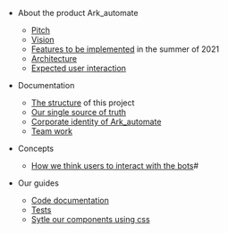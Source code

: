   - About the product Ark_automate
    - [Pitch](https://github.com/bptlab/ark_automate/wiki/Vision-for-Ark-automate#Pitch)
    - [Vision](https://github.com/bptlab/ark_automate/wiki/Vision-for-Ark-automate)
    - [Features to be implemented](https://github.com/bptlab/ark_automate/wiki/Vision-for-Ark-automate#Until-summer-2021-we-want-to-implement-a-first-working-web-app-for-our-use-case) in the summer of 2021
    - [Architecture](https://github.com/bptlab/ark_automate/wiki/Vision-for-Ark-automate#Architecture)
    - [Expected user interaction](https://github.com/bptlab/ark_automate/wiki/Vision-for-Ark-automate#Using-Ark_automate)

- Documentation
    - [The structure](https://github.com/bptlab/ark_automate/wiki/Documentation-Folder-structure) of this project
    - [Our single source of truth](https://github.com/bptlab/ark_automate/wiki/Documentation-single-source-of-truth)
    - [Corporate identity of Ark_automate](https://github.com/bptlab/ark_automate/wiki/Documentation-Corporate-Identity)
    - [Team work](https://github.com/bptlab/ark_automate/wiki/Team-Scrum-process)

- Concepts
    - [How we think users to interact with the bots](https://github.com/bptlab/ark_automate/wiki/concept-Starting-and-orchestrating-Bots)#

- Our guides
    - [Code documentation](https://github.com/bptlab/ark_automate/wiki/How-to-write-code-documentation)
    - [Tests](https://github.com/bptlab/ark_automate/wiki/How-to-write-tests)
    - [Sytle our components using css](https://github.com/bptlab/ark_automate/wiki/How-to-style-using-css)
